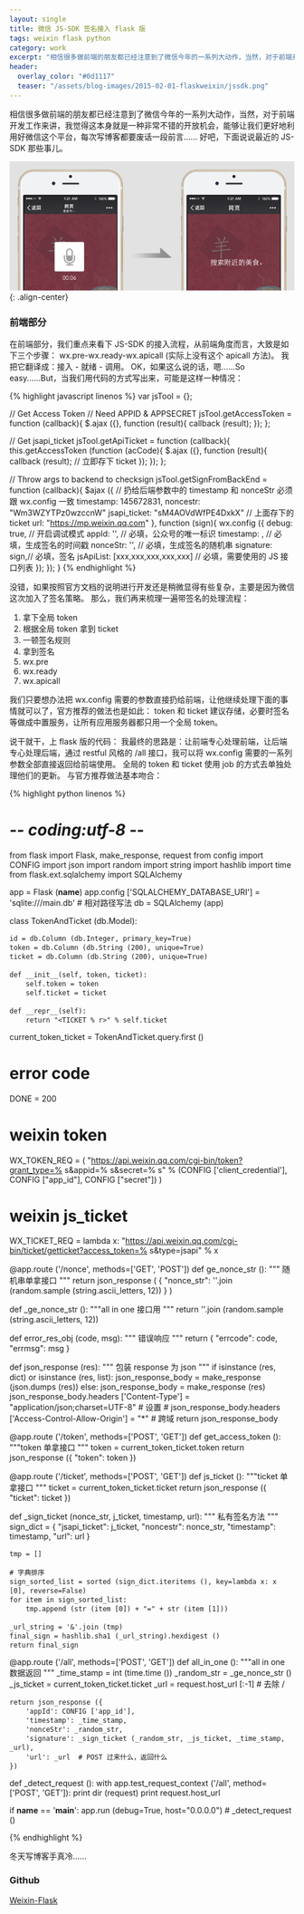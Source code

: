 ```yaml
---
layout: single
title: 微信 JS-SDK 签名接入 flask 版
tags: weixin flask python
category: work
excerpt: "相信很多做前端的朋友都已经注意到了微信今年的一系列大动作，当然，对于前端开发工作来讲，我觉得这本身就是一种非常不错的开放机会，能够让我们更好地利用好微信这个平台，每次写博客都要废话一段前言...... 好吧，下面说说最近的 JS-SDK 那些事儿。"
header:
  overlay_color: "#0d1117"
  teaser: "/assets/blog-images/2015-02-01-flaskweixin/jssdk.png"
---
```


相信很多做前端的朋友都已经注意到了微信今年的一系列大动作，当然，对于前端开发工作来讲，我觉得这本身就是一种非常不错的开放机会，能够让我们更好地利用好微信这个平台，每次写博客都要废话一段前言...... 好吧，下面说说最近的 JS-SDK 那些事儿。

![](/assets/blog-images/2015-02-01-flaskweixin/jssdk.png){: .align-center}

### 前端部分

在前端部分，我们重点来看下 JS-SDK 的接入流程，从前端角度而言，大致是如下三个步骤：
wx.pre-wx.ready-wx.apicall (实际上没有这个 apicall 方法)。
我把它翻译成：接入 - 就绪 - 调用。
OK，如果这么说的话，嗯......So easy......But，当我们用代码的方式写出来，可能是这样一种情况：

{% highlight javascript linenos %}
var jsTool = {};

// Get Access Token
// Need APPID & APPSECRET
jsTool.getAccessToken = function (callback){
    $.ajax ({}, function (result){
         callback (result);
    });
};

// Get jsapi_ticket
jsTool.getApiTicket = function (callback){
    this.getAccessToken (function (acCode){
            $.ajax ({}, function (result){
                callback (result);
                // 立即存下 ticket
            });
    });
};

// Throw args to backend to checksign
jsTool.getSignFromBackEnd = function (callback){
     $ajax ({
          // 扔给后端参数中的 timestamp 和 nonceStr 必须跟 wx.config 一致
          timestamp: 145672831,
          noncestr: "Wm3WZYTPz0wzccnW"
          jsapi_ticket: "sM4AOVdWfPE4DxkX" // 上面存下的 ticket
          url: "https://mp.weixin.qq.com"
     }, function (sign){
         wx.config ({
            debug: true, // 开启调试模式
            appId: '', // 必填，公众号的唯一标识
            timestamp: , // 必填，生成签名的时间戳
            nonceStr: '', // 必填，生成签名的随机串
            signature: sign,// 必填，签名
            jsApiList: [xxx,xxx,xxx,xxx,xxx] // 必填，需要使用的 JS 接口列表
         });
     });
}
{% endhighlight %}

没错，如果按照官方文档的说明进行开发还是稍微显得有些复杂，主要是因为微信这次加入了签名策略。
那么，我们再来梳理一遍带签名的处理流程：

1. 拿下全局 token
2. 根据全局 token 拿到 ticket
3. 一顿签名规则
4. 拿到签名
5. wx.pre
6. wx.ready
7. wx.apicall

我们只要想办法把 wx.config 需要的参数直接扔给前端，让他继续处理下面的事情就可以了，官方推荐的做法也是如此：
token 和 ticket 建议存储，必要时签名等做成中置服务，让所有应用服务器都只用一个全局 token。

说干就干，上 flask 版的代码：
我最终的思路是：让前端专心处理前端，让后端专心处理后端，通过 restful 风格的 /all 接口，我可以将 wx.config 需要的一系列参数全部直接返回给前端使用。
全局的 token 和 ticket 使用 job 的方式去单独处理他们的更新。
与官方推荐做法基本吻合：

{% highlight python linenos %}
# -*- coding:utf-8 -*-
from flask import Flask,  make_response, request
from config import CONFIG
import json
import random
import string
import hashlib
import time
from flask.ext.sqlalchemy import SQLAlchemy

app = Flask (__name__)
app.config ['SQLALCHEMY_DATABASE_URI'] = 'sqlite:///main.db'  # 相对路径写法
db = SQLAlchemy (app)


class TokenAndTicket (db.Model):

    id = db.Column (db.Integer, primary_key=True)
    token = db.Column (db.String (200), unique=True)
    ticket = db.Column (db.String (200), unique=True)

    def __init__(self, token, ticket):
        self.token = token
        self.ticket = ticket

    def __repr__(self):
        return "<TICKET % r>" % self.ticket


current_token_ticket = TokenAndTicket.query.first ()

# error code
DONE = 200

# weixin token
WX_TOKEN_REQ = (
    "https://api.weixin.qq.com/cgi-bin/token?grant_type=% s&appid=% s&secret=% s"
    % (CONFIG ['client_credential'], CONFIG ["app_id"], CONFIG ["secret"])
)

# weixin js_ticket
WX_TICKET_REQ = lambda x: "https://api.weixin.qq.com/cgi-bin/ticket/getticket?access_token=% s&type=jsapi" % x


@app.route ('/nonce', methods=['GET', 'POST'])
def ge_nonce_str ():
    """ 随机串单拿接口
    """
    return json_response (
        {
            "nonce_str": ''.join (random.sample (string.ascii_letters, 12))
        }
    )


def _ge_nonce_str ():
    """all in one 接口用
    """
    return ''.join (random.sample (string.ascii_letters, 12))


def error_res_obj (code, msg):
    """ 错误响应
    """
    return {
        "errcode": code,
        "errmsg": msg
    }


def json_response (res):
    """ 包装 response 为 json
    """
    if isinstance (res, dict) or isinstance (res, list):
        json_response_body = make_response (json.dumps (res))
    else:
        json_response_body = make_response (res)
    json_response_body.headers ['Content-Type'] = "application/json;charset=UTF-8"  # 设置
    # json_response_body.headers ['Access-Control-Allow-Origin'] = "*"  # 跨域
    return json_response_body


@app.route ('/token', methods=['POST', 'GET'])
def get_access_token ():
    """token 单拿接口
    """
    token = current_token_ticket.token
    return json_response ({
        "token": token
    })


@app.route ('/ticket', methods=['POST', 'GET'])
def js_ticket ():
    """ticket 单拿接口
    """
    ticket = current_token_ticket.ticket
    return json_response ({
        "ticket": ticket
    })


def _sign_ticket (nonce_str, j_ticket, timestamp, url):
    """ 私有签名方法
    """
    sign_dict = {
        "jsapi_ticket": j_ticket,
        "noncestr": nonce_str,
        "timestamp": timestamp,
        "url": url
    }

    tmp = []

    # 字典排序
    sign_sorted_list = sorted (sign_dict.iteritems (), key=lambda x: x [0], reverse=False)
    for item in sign_sorted_list:
        tmp.append (str (item [0]) + "=" + str (item [1]))

    _url_string = '&'.join (tmp)
    final_sign = hashlib.sha1 (_url_string).hexdigest ()
    return final_sign


@app.route ('/all', methods=['POST', 'GET'])
def all_in_one ():
    """all in one 数据返回
    """
    _time_stamp = int (time.time ())
    _random_str = _ge_nonce_str ()
    _js_ticket = current_token_ticket.ticket
    _url = request.host_url [:-1]  # 去除 /

    return json_response ({
        'appId': CONFIG ['app_id'],
        'timestamp': _time_stamp,
        'nonceStr': _random_str,
        'signature': _sign_ticket (_random_str, _js_ticket, _time_stamp, _url),
        'url': _url  # POST 过来什么，返回什么
    })


def _detect_request ():
    with app.test_request_context ('/all', method=['POST', 'GET']):
        print dir (request)
        print request.host_url


if __name__ == '__main__':
    app.run (debug=True, host="0.0.0.0")
    # _detect_request ()

{% endhighlight %}

冬天写博客手真冷......

### Github

[Weixin-Flask](https://github.com/qddegtya/Weixin-Flask)

